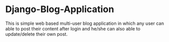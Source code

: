 # Django-Blog-Application
This is simple web based multi-user blog application in which any user can able to post their content after login and he/she can also able to update/delete their own post.

![]()

